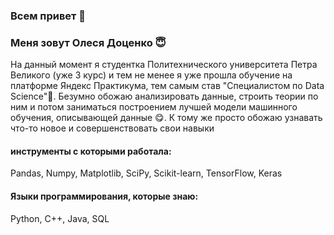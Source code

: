 ### Всем привет 👋
### Меня зовут Олеся Доценко 😇
На данный момент я студентка Политехнического университета Петра Великого (уже 3 курс) и тем не менее я уже прошла обучение на платформе Яндекс Практикума, тем самым став "Специалистом по Data Science"👸. Безумно обожаю анализировать данные, строить теории по ним и потом заниматься построением лучшей модели машинного обучения, описывающей данные 😋. К тому же просто обожаю узнавать что-то новое и совершенствовать свои навыки 
#### инструменты с которыми работала:
Pandas, Numpy, Matplotlib, SciPy, Scikit-learn, TensorFlow, Keras
#### Языки программирования, которые знаю:
Python, C++, Java, SQL

